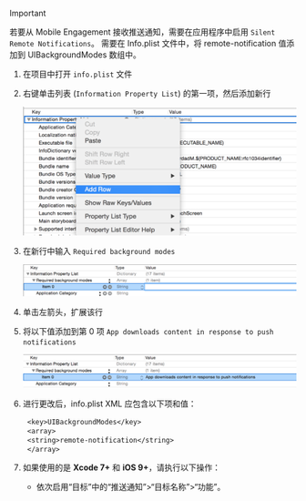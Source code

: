 > [!IMPORTANT]
> 若要从 Mobile Engagement 接收推送通知，需要在应用程序中启用 `Silent Remote Notifications`。 需要在 Info.plist 文件中，将 remote-notification 值添加到 UIBackgroundModes 数组中。
> 
> 

1. 在项目中打开 `info.plist` 文件
2. 右键单击列表 (`Information Property List`) 的第一项，然后添加新行
   
    ![](./media/mobile-engagement-ios-silent-push/xcode-plist-add-silent-push1.png)
3. 在新行中输入 `Required background modes`
   
    ![](./media/mobile-engagement-ios-silent-push/xcode-plist-add-silent-push2.png)
4. 单击左箭头，扩展该行
5. 将以下值添加到第 0 项 `App downloads content in response to push notifications`
   
    ![](./media/mobile-engagement-ios-silent-push/xcode-plist-add-silent-push3.png)
6. 进行更改后，info.plist XML 应包含以下项和值：
   
        <key>UIBackgroundModes</key>
        <array>
        <string>remote-notification</string>
        </array>
7. 如果使用的是 **Xcode 7+** 和 **iOS 9+**，请执行以下操作：
   
   * 依次启用“目标”中的“推送通知”>“目标名称”>“功能”。



<!--HONumber=Nov16_HO2-->


